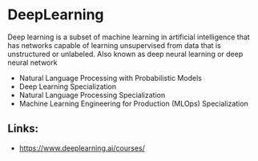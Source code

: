 # DeepLearning
Deep learning is a subset of machine learning in artificial intelligence that has networks capable of learning unsupervised from data that is unstructured or unlabeled. Also known as deep neural learning or deep neural network


+ Natural Language Processing with Probabilistic Models
+ Deep Learning Specialization
+ Natural Language Processing Specialization
+ Machine Learning Engineering for Production (MLOps) Specialization



## Links:
- https://www.deeplearning.ai/courses/

